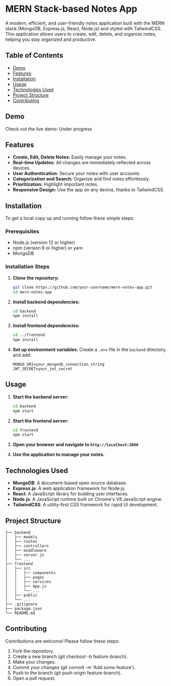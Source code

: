 # MERN Stack-based Notes App

A modern, efficient, and user-friendly notes application built with the MERN stack (MongoDB, Express.js, React, Node.js) and styled with TailwindCSS. This application allows users to create, edit, delete, and organize notes, helping you stay organized and productive.

## Table of Contents
- [Demo](#demo)
- [Features](#features)
- [Installation](#installation)
- [Usage](#usage)
- [Technologies Used](#technologies-used)
- [Project Structure](#project-structure)
- [Contributing](#contributing)

## Demo
Check out the live demo: Under progress

## Features
- **Create, Edit, Delete Notes:** Easily manage your notes.
- **Real-time Updates:** All changes are immediately reflected across devices.
- **User Authentication:** Secure your notes with user accounts.
- **Categorization and Search:** Organize and find notes effortlessly.
- **Prioritization:** Highlight important notes.
- **Responsive Design:** Use the app on any device, thanks to TailwindCSS.

## Installation
To get a local copy up and running follow these simple steps:

### Prerequisites
- Node.js (version 12 or higher)
- npm (version 6 or higher) or yarn
- MongoDB

### Installation Steps
1. **Clone the repository:**
    ```sh
    git clone https://github.com/your-username/mern-notes-app.git
    cd mern-notes-app
    ```

2. **Install backend dependencies:**
    ```sh
    cd backend
    npm install
    ```

3. **Install frontend dependencies:**
    ```sh
    cd ../frontend
    npm install
    ```

4. **Set up environment variables:**
   Create a `.env` file in the `backend` directory and add:
    ```plaintext
    MONGO_URI=your_mongodb_connection_string
    JWT_SECRET=your_jwt_secret
    ```

## Usage
1. **Start the backend server:**
    ```sh
    cd backend
    npm start
    ```

2. **Start the frontend server:**
    ```sh
    cd frontend
    npm start
    ```

3. **Open your browser and navigate to `http://localhost:3000`**

4. **Use the application to manage your notes.**

## Technologies Used
- **MongoDB**: A document-based open source database.
- **Express.js**: A web application framework for Node.js.
- **React**: A JavaScript library for building user interfaces.
- **Node.js**: A JavaScript runtime built on Chrome's V8 JavaScript engine.
- **TailwindCSS**: A utility-first CSS framework for rapid UI development.

## Project Structure
```plaintext
├── backend
│   ├── models
│   ├── routes
│   ├── controllers
│   ├── middleware
│   ├── server.js
│   └── ...
├── frontend
│   ├── src
│   │   ├── components
│   │   ├── pages
│   │   ├── services
│   │   ├── App.js
│   │   └── ...
│   ├── public
│   └── ...
├── .gitignore
├── package.json
└── README.md
```

## Contributing
Contributions are welcome! Please follow these steps:
1. Fork the repository.
2. Create a new branch (git checkout -b feature-branch).
3. Make your changes.
4. Commit your changes (git commit -m 'Add some feature').
5. Push to the branch (git push origin feature-branch).
6. Open a pull request.
